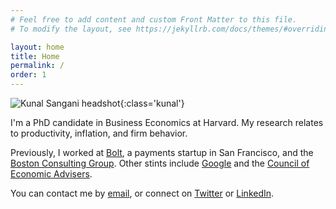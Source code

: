 ```yaml
---
# Feel free to add content and custom Front Matter to this file.
# To modify the layout, see https://jekyllrb.com/docs/themes/#overriding-theme-defaults

layout: home
title: Home
permalink: /
order: 1
---
```


![Kunal Sangani headshot](/assets/images/kunalsangani_headshot_cropped.jpeg){:class='kunal'}

I'm a PhD candidate in Business Economics at Harvard. My research relates to productivity, inflation, and firm behavior.

Previously, I worked at [Bolt](https://bolt.com), a payments startup in San Francisco, and the [Boston Consulting Group](https://bcg.com). Other stints include [Google](https://careers.google.com/programs/apm/) and the [Council of Economic Advisers](https://obamawhitehouse.archives.gov/sites/default/files/docs/ERP_2016_Book_Complete%20JA.pdf).

You can contact me by [email](mailto:8ksangani@gmail.com), or connect  on [Twitter](https://twitter.com/ksangani8) or [LinkedIn](https://www.linkedin.com/in/kunalsangani/).